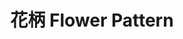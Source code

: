 ---
title: 花柄 Flower Pattern
category: paintings
series: simple
year: 2013
image: hana.jpg
size: 
materials: acrylic on canvas
---